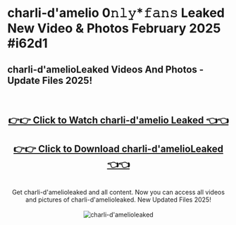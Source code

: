 # charli-d'amelio 0𝚗𝚕𝚢*𝚏𝚊𝚗𝚜 Leaked New Video & Photos February 2025 #i62d1

<h2>charli-d'amelioLeaked Videos And Photos - Update Files 2025!</h2>
<br>
<div align="center">
<h2><a href="https://mediaupload.pro?title=charli-d'amelio&ref=11F" rel="nofollow">👉👉 Click to Watch charli-d'amelio Leaked 👈👈</a></h2>
<h2><a href="https://mediaupload.pro?title=charli-d'amelio&ref=11F" rel="nofollow">👉👉 Click to Download charli-d'amelioLeaked 👈👈</a></h2>
<br>
Get charli-d'amelioleaked and all content. Now you can access all videos and pictures of charli-d'amelioleaked. New Updated Files 2025!
<br>
<br>
<a href="https://mediaupload.pro?title=charli-d'amelio&ref=11F" rel="nofollow" data-target="animated-image.originalLink"><img src="https://i.ibb.co/Gkj2r4b/banner.png" alt="charli-d'amelioleaked" style="max-width: 100%; display: inline-block;" data-target="animated-image.originalImage"></a>
</div>
<br>


